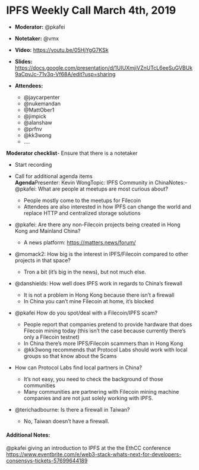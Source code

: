 # IPFS Weekly Call March 4th, 2019

-   **Moderator:** @pkafei
-   **Notetaker:** @vmx
-   **Video:** https://youtu.be/05HjYgG7KSk
-   **Slides:** https://docs.google.com/presentation/d/1UIUXmjiVZnUTcL6eeSuGVBUk9aCpvJc-71v3q-Vf68A/edit?usp=sharing
-   **Attendees:**

    -   @jaycarpenter
    -   @nukemandan
    -   @MattOber1
    -   @jimpick
    -   @alanshaw
    -   @prfnv
    -   @kk3wong
    -   ….  
  
**Moderator checklist**-   Ensure that there is a notetaker
-   Start recording
-   Call for additional agenda items  
**Agenda**Presenter: Kevin WongTopic: IPFS Community in ChinaNotes:-   @pkafei: What are people at meetups are most curious about?

    -   People mostly come to the meetups for Filecoin
    -   Attendees are also interested in how IPFS can change the world and replace HTTP and centralized storage solutions

-   @pkafei: Are there any non-Filecoin projects being created in Hong Kong and Mainland China?

    -   A news platform: https://matters.news/forum/

-   @momack2: How big is the interest in IPFS/Filecoin compared to other projects in that space?

    -   Tron a bit (it’s big in the news), but not much else.

-   @danshields: How well does IPFS work in regards to China’s firewall

    -   It is not a problem in Hong Kong because there isn’t a firewall
    -   In China you can’t mine Filecoin at home, it’s blocked

-   @pkafei How do you spot/deal with a Filecoin/IPFS scam?

    -   People report that companies pretend to provide hardware that does Filecoin mining today (this isn’t the case because currently there’s only a Filecoin testnet)
    -   In China there’s more IPFS/Filecoin scammers than in Hong Kong
    -   @kk3wong recommends that Protocol Labs should work with local groups so that know about the Scams

-   How can Protocol Labs find local partners in China?

    -   It’s not easy, you need to check the background of those communities
    -   Many communities are partnering with Filecoin mining machine companies and are not just solely working with IPFS.

-   @terichadbourne: Is there a firewall in Taiwan?

    -   No, Taiwan doesn’t have a firewall.  


#### Additional Notes:

@pkafei giving an introduction to IPFS at the the EthCC conference https://www.eventbrite.com/e/web3-stack-whats-next-for-developers-consensys-tickets-57699644189  

